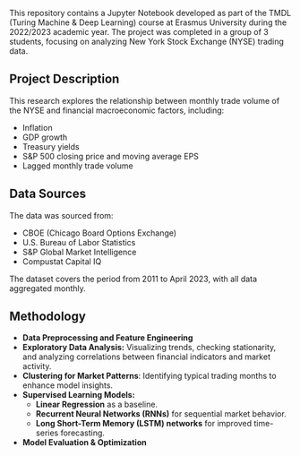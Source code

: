 This repository contains a Jupyter Notebook developed as part of the TMDL (Turing Machine & Deep Learning) course at Erasmus University during the 2022/2023 academic year. The project was completed in a group of 3 students, focusing on analyzing New York Stock Exchange (NYSE) trading data.

## Project Description

This research explores the relationship between monthly trade volume of the NYSE and financial macroeconomic factors, including:
- Inflation
- GDP growth
- Treasury yields
- S&P 500 closing price and moving average EPS
- Lagged monthly trade volume

## Data Sources

The data was sourced from:
- CBOE (Chicago Board Options Exchange)
- U.S. Bureau of Labor Statistics
- S&P Global Market Intelligence
- Compustat Capital IQ

The dataset covers the period from 2011 to April 2023, with all data aggregated monthly.

## Methodology

* **Data Preprocessing and Feature Engineering**
* **Exploratory Data Analysis:** Visualizing trends, checking stationarity, and analyzing correlations between financial indicators and market activity.
* **Clustering for Market Patterns**: Identifying typical trading months to enhance model insights.
* **Supervised Learning Models:**
   * **Linear Regression** as a baseline.
   * **Recurrent Neural Networks (RNNs)** for sequential market behavior.
   * **Long Short-Term Memory (LSTM) networks** for improved time-series forecasting.
* **Model Evaluation & Optimization**
